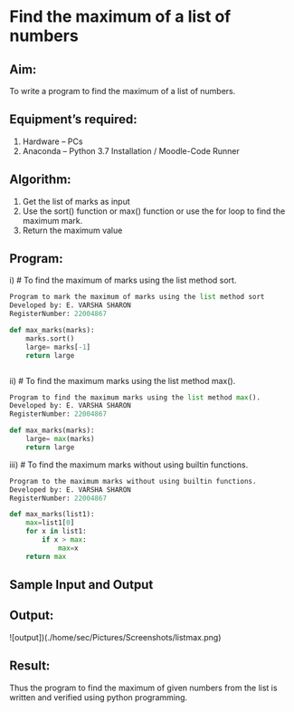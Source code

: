 # Find the maximum of a list of numbers
## Aim:
To write a program to find the maximum of a list of numbers.
## Equipment’s required:
1.	Hardware – PCs
2.	Anaconda – Python 3.7 Installation / Moodle-Code Runner
## Algorithm:
1.	Get the list of marks as input
2.	Use the sort() function or max() function or use the for loop to find the maximum mark.
3.	Return the maximum value
## Program:

i)	# To find the maximum of marks using the list method sort.
```Python
Program to mark the maximum of marks using the list method sort
Developed by: E. VARSHA SHARON
RegisterNumber: 22004867

def max_marks(marks):
    marks.sort()
    large= marks[-1]
    return large



```

ii)	# To find the maximum marks using the list method max().
```Python
Program to find the maximum marks using the list method max().
Developed by: E. VARSHA SHARON
RegisterNumber: 22004867

def max_marks(marks):
    large= max(marks)
    return large


```

iii) # To find the maximum marks without using builtin functions.
```Python
Program to the maximum marks without using builtin functions.
Developed by: E. VARSHA SHARON
RegisterNumber: 22004867

def max_marks(list1):
    max=list1[0]
    for x in list1:
        if x > max:
            max=x
    return max


```
## Sample Input and Output
 

## Output:
![output])(./home/sec/Pictures/Screenshots/listmax.png)

## Result:
Thus the program to find the maximum of given numbers from the list is written and verified using python programming.
